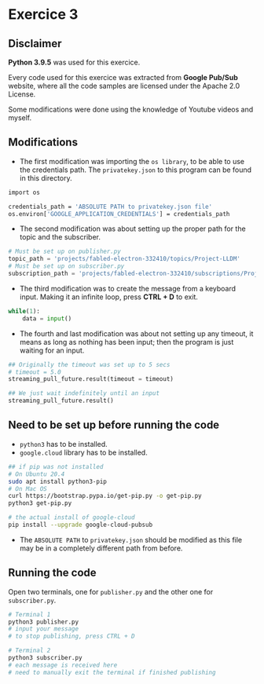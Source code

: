 # Exercice 3 

## Disclaimer
**Python 3.9.5** was used for this exercice.

Every code used for this exercice was extracted from **Google Pub/Sub** website, where all the code samples are licensed under the Apache 2.0 License.

Some modifications were done using the knowledge of Youtube videos and myself.

## Modifications
- The first modification was importing the `os library`, to be able to use the credentials path. The `privatekey.json` to this program can be found in this directory.

```bash
import os

credentials_path = 'ABSOLUTE PATH to privatekey.json file'
os.environ['GOOGLE_APPLICATION_CREDENTIALS'] = credentials_path
```

- The second modification was about setting up the proper path for the topic and the subscriber.

```python
# Must be set up on publisher.py
topic_path = 'projects/fabled-electron-332410/topics/Project-LLDM'
# Must be set up on subscriber.py
subscription_path = 'projects/fabled-electron-332410/subscriptions/Project-LLDM-sub'
```

- The third modification was to create the message from a keyboard input. Making it an infinite loop, press **CTRL + D** to exit.

```python
while(1):
    data = input()
```

- The fourth and last modification was about not setting up any timeout, it means as long as nothing has been input; then the program is just waiting for an input.

```python
## Originally the timeout was set up to 5 secs
# timeout = 5.0
streaming_pull_future.result(timeout = timeout)

## We just wait indefinitely until an input
streaming_pull_future.result()
```

## Need to be set up before running the code

- `python3` has to be installed.
- `google.cloud` library has to be installed. 

```bash
## if pip was not installed
# On Ubuntu 20.4
sudo apt install python3-pip
# On Mac OS
curl https://bootstrap.pypa.io/get-pip.py -o get-pip.py
python3 get-pip.py

# the actual install of google-cloud
pip install --upgrade google-cloud-pubsub
```
	
- The `ABSOLUTE PATH` to `privatekey.json` should be modified as this file may be in a completely different path from before. 

## Running the code
Open two terminals, one for `publisher.py` and the other one for `subscriber.py`.

```bash
# Terminal 1
python3 publisher.py
# input your message
# to stop publishing, press CTRL + D
```
```bash
# Terminal 2
python3 subscriber.py
# each message is received here
# need to manually exit the terminal if finished publishing
```